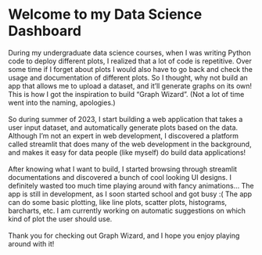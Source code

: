 # Welcome to my Data Science Dashboard

During my undergraduate data science courses, when I was writing Python code to deploy different plots, I realized that a lot of code is repetitive. Over some time if I forget about plots I would also have to go back and check the usage and documentation of different plots. So I thought, why not build an app that allows me to upload a dataset, and it’ll generate graphs on its own! This is how I got the inspiration to build “Graph Wizard”. (Not a lot of time went into the naming, apologies.) 
<br><br>
So during summer of 2023, I start building a web application that takes a user input dataset, and automatically generate plots based on the data. Although I’m not an expert in web development, I discovered a platform called streamlit that does many of the web development in the background, and makes it easy for data people (like myself) do build data applications!
<br><br>
After knowing what I want to build, I started browsing through streamlit documentations and discovered a bunch of cool looking UI designs. I definitely wasted too much time playing around with fancy animations… The app is still in development, as I soon started school and got busy :( The app can do some basic plotting, like line plots, scatter plots, histograms, barcharts, etc. I am currently working on automatic suggestions on which kind of plot the user should use.
<br><br>
Thank you for checking out Graph Wizard, and I hope you enjoy playing around with it!
